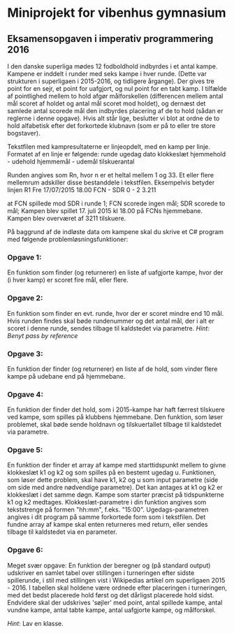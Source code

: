 # Miniprojekt for vibenhus gymnasium

## Eksamensopgaven i imperativ programmering 2016


I den danske superliga mødes 12 fodboldhold indbyrdes i et antal kampe. Kampene er inddelt i runder med seks kampe i hver runde. (Dette var strukturen i superligaen i 2015-2016, og tidligere årgange). Der gives tre point for en sejr, et point for uafgjort, og nul point for en tabt kamp. I tilfælde af pointlighed mellem to hold afgør målforskellen (differencen mellem antal mål scoret af holdet og antal mål scoret mod holdet), og dernæst det samlede antal scorede mål den indbyrdes placering af de to hold (sådan er reglerne i denne opgave). Hvis alt står lige, beslutter vi blot at ordne de to hold alfabetisk efter det forkortede klubnavn (som er på to eller tre store bogstaver).

Tekstfilen med kampresultaterne er linjeopdelt, med en kamp per linje. Formatet af en linje er følgende:
runde  ugedag  dato  klokkeslæt    hjemmehold - udehold   hjemmemål - udemål   tilskuerantal

Runden angives som Rn, hvor n er et heltal mellem 1 og 33. Et eller flere mellemrum adskiller disse bestanddele i tekstfilen. Eksempelvis betyder linjen
 R1 Fre     17/07/2015  18.00     FCN - SDR     0 - 2     3.211  

at FCN spillede mod SDR i runde 1; FCN scorede ingen mål; SDR scorede to mål; Kampen blev spillet 17. juli 2015 kl 18.00 på FCNs hjemmebane. Kampen blev overværet af 3211 tilskuere.

På baggrund af de indløste data om kampene skal du skrive et C# program med følgende problemløsningsfunktioner:

### Opgave 1:
En funktion som finder (og returnerer) en liste af uafgjorte kampe, hvor der (i hver kamp) er scoret fire mål, eller flere.

### Opgave 2:
En funktion som finder en evt. runde, hvor der er scoret mindre end 10 mål. Hvis runden findes skal bøde rundenummer og det antal mål, der i alt er scoret i denne runde, sendes tilbage til kaldstedet via parametre.
*Hint: Benyt pass by reference*

### Opgave 3:
En funktion der finder (og returnerer) en liste af de hold, som vinder flere kampe på udebane end på hjemmebane.

### Opgave 4:
En funktion der finder det hold, som i 2015-kampe har haft færrest tilskuere ved kampe, som spilles på klubbens hjemmebane. Den funktion, som løser problemet, skal bøde sende holdnavn og tilskuertallet tilbage til kaldstedet via parametre.

### Opgave 5:
En funktion der finder et array af kampe med starttidspunkt mellem to givne klokkeslæt k1 og k2 og som spilles på en bestemt ugedag u. Funktionen, som løser dette problem, skal have k1, k2 og u som input parametre (side om side med andre nødvendige parametre). Det kan antages at k1 og k2 er klokkeslæt i det samme døgn. Kampe som starter præcist på tidspunkterne k1 og k2 medtages. Klokkeslæt-parametre i din funktion angives som tekststrenge på formen "hh:mm", f.eks. "15:00". Ugedags-parametren angives i dit program på samme forkortede form som i tekstfilen. Det fundne array af kampe skal enten returneres med return, eller sendes tilbage til kaldstedet via en parameter.

### Opgave 6:
Meget svær opgave:
En funktion der beregner og (på standard output) udskriver en samlet tabel over stillingen i turneringen efter sidste spillerunde, i stil med stillingen vist i Wikipedias artikel om superligaen 2015 - 2016. I tabellen skal holdene være ordnede efter placeringen i turneringen, med det bedst placerede hold først og det dårligst placerede hold sidst. Endvidere skal der udskrives 'søjler' med point, antal spillede kampe, antal vundne kampe, antal tabte kampe, antal uafgjorte kampe, og målforskel.

*Hint*:
Lav en klasse.

